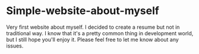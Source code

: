 # Simple-website-about-myself
Very first website about myself. I decided to create a resume but not in traditional way. I know that it's a pretty common thing in development world, but I still hope you'll enjoy it. Please feel free to let me know about any issues.
